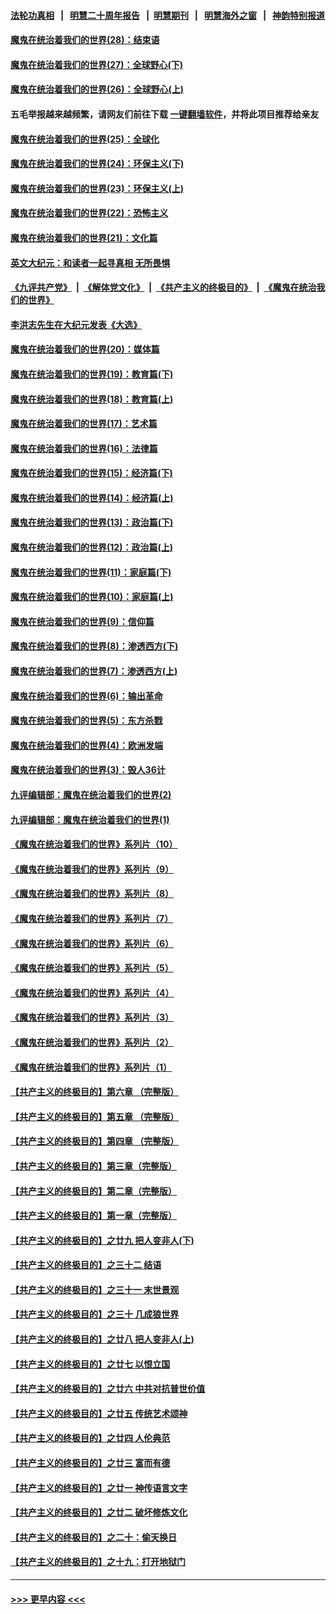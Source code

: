 #### [法轮功真相](https://github.com/gfw-breaker/truth/blob/master/README.md?t=0) &nbsp;&nbsp;|&nbsp;&nbsp; [明慧二十周年报告](https://github.com/gfw-breaker/mh-reports/blob/master/README.md?t=0) &nbsp;&nbsp;|&nbsp;&nbsp;[明慧期刊](https://github.com/gfw-breaker/mh-qikan) &nbsp;&nbsp;|&nbsp;&nbsp; [明慧海外之窗](https://github.com/gfw-breaker/mh-news/blob/master/README.md?t=0) &nbsp;&nbsp;|&nbsp;&nbsp; [神韵特别报道](https://github.com/gfw-breaker/mh-news/blob/master/shenyun.md?t=0)
#### [魔鬼在统治着我们的世界(28)：结束语](../pages/nsc422/n10936246.md?t=07151751) 
#### [魔鬼在统治着我们的世界(27)：全球野心(下)](../pages/nsc422/n10928319.md?t=07151751) 
#### [魔鬼在统治着我们的世界(26)：全球野心(上)](../pages/nsc422/n10900318.md?t=07151751) 
#### 五毛举报越来越频繁，请网友们前往下载 [一键翻墙软件](https://github.com/gfw-breaker/ssr-accounts)，并将此项目推荐给亲友
#### [魔鬼在统治着我们的世界(25)：全球化](../pages/nsc422/n10788205.md?t=07151751) 
#### [魔鬼在统治着我们的世界(24)：环保主义(下)](../pages/nsc422/n10695307.md?t=07151751) 
#### [魔鬼在统治着我们的世界(23)：环保主义(上)](../pages/nsc422/n10688613.md?t=07151751) 
#### [魔鬼在统治着我们的世界(22)：恐怖主义](../pages/nsc422/n10614727.md?t=07151751) 
#### [魔鬼在统治着我们的世界(21)：文化篇](../pages/nsc422/n10597706.md?t=07151751) 
#### [英文大纪元：和读者一起寻真相 无所畏惧](../pages/nsc422/n12542027.md?t=07151751) 
#### [《九评共产党》](https://github.com/begood0513/9ping.md/blob/master/README.md) &nbsp;|&nbsp; [《解体党文化》](../../../../jtdwh.md/blob/master/README.md)  &nbsp;|&nbsp; [《共产主义的终极目的》](../../../../gczydzjmd.md/blob/master/README.md) &nbsp;|&nbsp; [《魔鬼在统治我们的世界》](../../../../mgztzwmdsj.md/blob/master/README.md) 
#### [李洪志先生在大纪元发表《大选》](../pages/nsc422/n12534746.md?t=07151751) 
#### [魔鬼在统治着我们的世界(20)：媒体篇](../pages/nsc422/n10586579.md?t=07151751) 
#### [魔鬼在统治着我们的世界(19)：教育篇(下)](../pages/nsc422/n10564808.md?t=07151751) 
#### [魔鬼在统治着我们的世界(18)：教育篇(上)](../pages/nsc422/n10526970.md?t=07151751) 
#### [魔鬼在统治着我们的世界(17)：艺术篇](../pages/nsc422/n10499093.md?t=07151751) 
#### [魔鬼在统治着我们的世界(16)：法律篇](../pages/nsc422/n10485969.md?t=07151751) 
#### [魔鬼在统治着我们的世界(15)：经济篇(下)](../pages/nsc422/n10469975.md?t=07151751) 
#### [魔鬼在统治着我们的世界(14)：经济篇(上)](../pages/nsc422/n10457370.md?t=07151751) 
#### [魔鬼在统治着我们的世界(13)：政治篇(下)](../pages/nsc422/n10448270.md?t=07151751) 
#### [魔鬼在统治着我们的世界(12)：政治篇(上)](../pages/nsc422/n10444576.md?t=07151751) 
#### [魔鬼在统治着我们的世界(11)：家庭篇(下)](../pages/nsc422/n10440961.md?t=07151751) 
#### [魔鬼在统治着我们的世界(10)：家庭篇(上)](../pages/nsc422/n10435448.md?t=07151751) 
#### [魔鬼在统治着我们的世界(9)：信仰篇](../pages/nsc422/n10432159.md?t=07151751) 
#### [魔鬼在统治着我们的世界(8)：渗透西方(下)](../pages/nsc422/n10429603.md?t=07151751) 
#### [魔鬼在统治着我们的世界(7)：渗透西方(上)](../pages/nsc422/n10426013.md?t=07151751) 
#### [魔鬼在统治着我们的世界(6)：输出革命](../pages/nsc422/n10421536.md?t=07151751) 
#### [魔鬼在统治着我们的世界(5)：东方杀戮](../pages/nsc422/n10417707.md?t=07151751) 
#### [魔鬼在统治着我们的世界(4)：欧洲发端](../pages/nsc422/n10414890.md?t=07151751) 
#### [魔鬼在统治着我们的世界(3)：毁人36计](../pages/nsc422/n10411583.md?t=07151751) 
#### [九评编辑部：魔鬼在统治着我们的世界(2)](../pages/nsc422/n10410036.md?t=07151751) 
#### [九评编辑部：魔鬼在统治着我们的世界(1)](../pages/nsc422/n10406825.md?t=07151751) 
#### [《魔鬼在统治着我们的世界》系列片（10）](../pages/nsc422/n12292670.md?t=07151751) 
#### [《魔鬼在统治着我们的世界》系列片（9）](../pages/nsc422/n12290859.md?t=07151751) 
#### [《魔鬼在统治着我们的世界》系列片（8）](../pages/nsc422/n12287445.md?t=07151751) 
#### [《魔鬼在统治着我们的世界》系列片（7）](../pages/nsc422/n12283425.md?t=07151751) 
#### [《魔鬼在统治着我们的世界》系列片（6）](../pages/nsc422/n12282314.md?t=07151751) 
#### [《魔鬼在统治着我们的世界》系列片（5）](../pages/nsc422/n12281419.md?t=07151751) 
#### [《魔鬼在统治着我们的世界》系列片（4）](../pages/nsc422/n12274024.md?t=07151751) 
#### [《魔鬼在统治着我们的世界》系列片（3）](../pages/nsc422/n12271322.md?t=07151751) 
#### [《魔鬼在统治着我们的世界》系列片（2）](../pages/nsc422/n12269049.md?t=07151751) 
#### [《魔鬼在统治着我们的世界》系列片（1）](../pages/nsc422/n12267575.md?t=07151751) 
#### [【共产主义的终极目的】第六章 （完整版）](../pages/nsc422/n11428913.md?t=07151751) 
#### [【共产主义的终极目的】第五章 （完整版）](../pages/nsc422/n11428912.md?t=07151751) 
#### [【共产主义的终极目的】第四章 （完整版）](../pages/nsc422/n11428907.md?t=07151751) 
#### [【共产主义的终极目的】第三章（完整版）](../pages/nsc422/n11428848.md?t=07151751) 
#### [【共产主义的终极目的】第二章（完整版）](../pages/nsc422/n11428831.md?t=07151751) 
#### [【共产主义的终极目的】第一章（完整版）](../pages/nsc422/n11417651.md?t=07151751) 
#### [【共产主义的终极目的】之廿九 把人变非人(下)](../pages/nsc422/n11344140.md?t=07151751) 
#### [【共产主义的终极目的】之三十二 结语](../pages/nsc422/n11360535.md?t=07151751) 
#### [【共产主义的终极目的】之三十一 末世景观](../pages/nsc422/n11351129.md?t=07151751) 
#### [【共产主义的终极目的】之三十 几成狼世界](../pages/nsc422/n11348280.md?t=07151751) 
#### [【共产主义的终极目的】之廿八 把人变非人(上)](../pages/nsc422/n11340492.md?t=07151751) 
#### [【共产主义的终极目的】之廿七 以恨立国](../pages/nsc422/n11336944.md?t=07151751) 
#### [【共产主义的终极目的】之廿六 中共对抗普世价值](../pages/nsc422/n11324785.md?t=07151751) 
#### [【共产主义的终极目的】之廿五 传统艺术颂神](../pages/nsc422/n11296396.md?t=07151751) 
#### [【共产主义的终极目的】之廿四 人伦典范](../pages/nsc422/n11296397.md?t=07151751) 
#### [【共产主义的终极目的】之廿三 富而有德](../pages/nsc422/n11283598.md?t=07151751) 
#### [【共产主义的终极目的】之廿一 神传语言文字](../pages/nsc422/n11263265.md?t=07151751) 
#### [【共产主义的终极目的】之廿二 破坏修炼文化](../pages/nsc422/n11245728.md?t=07151751) 
#### [【共产主义的终极目的】之二十：偷天换日](../pages/nsc422/n11238846.md?t=07151751) 
#### [【共产主义的终极目的】之十九：打开地狱门](../pages/nsc422/n11206376.md?t=07151751) 

----
#### [ >>> 更早内容 <<< ](../indexes/nsc422-earlier.md)
